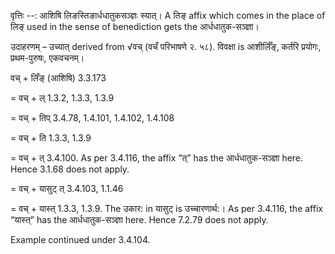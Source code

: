 

वृत्तिः --: आशिषि लिङस्तिङार्धधातुकसञ्ज्ञः स्यात्। A तिङ् affix which comes in the place of लिङ् used in the sense of benediction gets the आर्धधातुक-सञ्ज्ञा।


उदाहरणम् – उच्यात् derived from √वच् (वचँ परिभाषणे २. ५८). विवक्षा is आशीर्लिँङ्, कर्तरि प्रयोगः, प्रथम-पुरुषः, एकवचनम्।


वच् + लिँङ् (आशिषि) 3.3.173

= वच् + ल् 1.3.2, 1.3.3, 1.3.9

= वच् + तिप् 3.4.78, 1.4.101, 1.4.102, 1.4.108

= वच् + ति 1.3.3, 1.3.9

= वच् + त् 3.4.100. As per 3.4.116, the affix “त्” has the आर्धधातुक-सञ्ज्ञा here. Hence 3.1.68 does not apply.

= वच् + यासुट् त् 3.4.103, 1.1.46

= वच् + यास्त् 1.3.3, 1.3.9. The उकार: in यासुट् is उच्चारणार्थ:। As per 3.4.116, the affix “यास्त्” has the आर्धधातुक-सञ्ज्ञा here. Hence 7.2.79 does not apply.


Example continued under 3.4.104.

